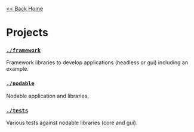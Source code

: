 [<< Back Home](../README.md)

# Projects

### [`./framework`](./framework/README.md)

Framework libraries to develop applications (headless or gui) including an example.

### [`./nodable`](./nodable/README.md)

Nodable application and libraries.

### [`./tests`](./tests)

Various tests against nodable libraries (core and gui).